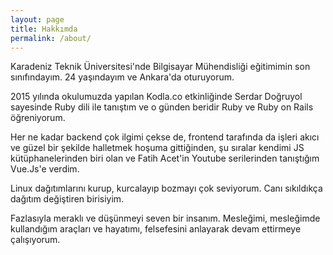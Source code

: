 ```yaml
---
layout: page
title: Hakkımda
permalink: /about/
---
```



Karadeniz Teknik Üniversitesi'nde Bilgisayar Mühendisliği eğitimimin son sınıfındayım. 24 yaşındayım ve Ankara'da oturuyorum.

2015 yılında okulumuzda yapılan Kodla.co etkinliğinde Serdar Doğruyol sayesinde Ruby dili ile tanıştım ve o günden beridir Ruby ve Ruby on Rails öğreniyorum.

Her ne kadar backend çok ilgimi çekse de, frontend tarafında da işleri akıcı ve güzel bir şekilde halletmek hoşuma gittiğinden, şu sıralar kendimi JS kütüphanelerinden biri olan ve Fatih Acet'in Youtube serilerinden tanıştığım Vue.Js'e verdim.

Linux dağıtımlarını kurup, kurcalayıp bozmayı çok seviyorum. Canı sıkıldıkça dağıtım değiştiren birisiyim.

Fazlasıyla meraklı ve düşünmeyi seven bir insanım. Mesleğimi, mesleğimde kullandığım araçları ve hayatımı, felsefesini anlayarak devam ettirmeye çalışıyorum.
